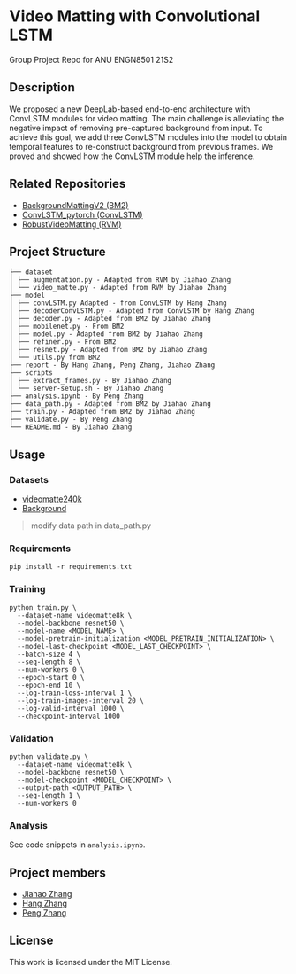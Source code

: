 # Video Matting with Convolutional LSTM

Group Project Repo for ANU ENGN8501 21S2

## Description

We proposed a new DeepLab-based end-to-end architecture with ConvLSTM modules for video matting. 
The main challenge is alleviating the negative impact of removing pre-captured background from input. 
To achieve this goal, we add three ConvLSTM modules into the model to obtain temporal features to re-construct background from previous frames. 
We proved and showed how the ConvLSTM module help the inference.

## Related Repositories

- [BackgroundMattingV2 (BM2)](https://github.com/PeterL1n/BackgroundMattingV2)
- [ConvLSTM_pytorch (ConvLSTM)](https://github.com/ndrplz/ConvLSTM_pytorch)
- [RobustVideoMatting (RVM)](https://github.com/PeterL1n/RobustVideoMatting)

## Project Structure

```
├── dataset
│ ├── augmentation.py - Adapted from RVM by Jiahao Zhang
│ └── video_matte.py - Adapted from RVM by Jiahao Zhang
├── model
│ ├── convLSTM.py Adapted - from ConvLSTM by Hang Zhang
│ ├── decoderConvLSTM.py - Adapted from ConvLSTM by Hang Zhang
│ ├── decoder.py - Adapted from BM2 by Jiahao Zhang
│ ├── mobilenet.py - From BM2
│ ├── model.py - Adapted from BM2 by Jiahao Zhang
│ ├── refiner.py - From BM2
│ ├── resnet.py - Adapted from BM2 by Jiahao Zhang
│ └── utils.py from BM2
├── report - By Hang Zhang, Peng Zhang, Jiahao Zhang
├── scripts
│ ├── extract_frames.py - By Jiahao Zhang
│ └── server-setup.sh - By Jiahao Zhang
├── analysis.ipynb - By Peng Zhang
├── data_path.py - Adapted from BM2 by Jiahao Zhang
├── train.py - Adapted from BM2 by Jiahao Zhang
├── validate.py - By Peng Zhang
└── README.md - By Jiahao Zhang
```

## Usage

### Datasets

- [videomatte240k](https://grail.cs.washington.edu/projects/background-matting-v2/#/datasets)
- [Background](https://grail.cs.washington.edu/projects/background-matting-v2/#/datasets)

> modify data path in data_path.py

### Requirements

```shell
pip install -r requirements.txt
```

### Training

```shell
python train.py \
  --dataset-name videomatte8k \
  --model-backbone resnet50 \
  --model-name <MODEL_NAME> \
  --model-pretrain-initialization <MODEL_PRETRAIN_INITIALIZATION> \
  --model-last-checkpoint <MODEL_LAST_CHECKPOINT> \
  --batch-size 4 \
  --seq-length 8 \
  --num-workers 0 \
  --epoch-start 0 \
  --epoch-end 10 \
  --log-train-loss-interval 1 \
  --log-train-images-interval 20 \
  --log-valid-interval 1000 \
  --checkpoint-interval 1000
```

### Validation

```shell
python validate.py \
  --dataset-name videomatte8k \
  --model-backbone resnet50 \
  --model-checkpoint <MODEL_CHECKPOINT> \
  --output-path <OUTPUT_PATH> \
  --seq-length 1 \
  --num-workers 0
```

### Analysis

See code snippets in `analysis.ipynb`.

## Project members

- [Jiahao Zhang](https://github.com/DavidZhang73)
- [Hang Zhang](https://github.com/LeoZHANGboy)
- [Peng Zhang](https://github.com/Harley-ZP)

## License

This work is licensed under the MIT License.
